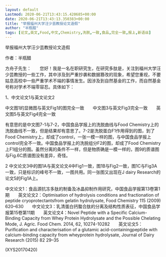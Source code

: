 ```yaml
---
layout: default
Lastmod: 2020-06-21T13:43:15.420685+00:00
date: 2020-06-21T13:43:13.350383+00:00
title: "举报福州大学汪少芸教授论文造假"
author: "半瓶醋"
tags: [论文,英文,Food,中文,Chemistry,洗脱,一致,食品,完全一致,报上,新语丝]
---
```


举报福州大学汪少芸教授论文造假

作者：半瓶醋

方舟子先生：　　您好！我是一名在职研究生，在研究多肽是，关注到福州大学汪少芸教授的一些工作，其中涉及到严重抄袭和数据篡改的现象，希望您重视，不要姑息高校中一些严重学术不端的事情发生。因涉及到自然基金的工作，而自然基金号称对学术不端零容忍。具体如下：

1、中文论文1与英文论文2

中文图1的显微图与英文Fig1的图完全一致　　中文图3与英文Fig3完全一致　　英文图5与英文Fig4完全一致

有意思的是中文图7-1与7-2，中国食品学报上的洗脱曲线与Food Chemistry上的洗脱曲线不一致，但是结果却有意思了。7-2是洗脱蛋白F1作用得到的图，到了Food Chemistry上，却成了control，一张一模一样的图，与中国食品学报上control完全不一致。中国食品学报上的洗脱组分F2的图，却成了Food Chemistry上F1组分的图。虽然分离的条件不一样，但是物质确是一模一样的，图9的质谱图与Fig.6C质谱图没有差异，奇怪。

2 中文论文3中的图1A与英文论文4中Fig1一致，图1B与Fig2一致，图1C与Fig3A一致，只是标识的峰号不一致，一图共用。同一张图又出现在J dairy Research的论文5的Fig1A上。

中文论文1：食品源抗冻多肽的制备及冰晶抑制作用研究，中国食品学报第13卷第1期　　英文论文2：Optimisation of hydrolysis conditions and fractionation of peptide cryoprotectantsfrom gelatin hydrolysate, Food Chemistry 115 (2009) 620–630　　中文论文3：乳清蛋白钙螯合肽的分离及结构性质表征，中国食品学报第15卷第11期　　英文论文4：Novel Peptide with a Specific Calcium-Binding Capacity from Whey Protein Hydrolysate and the Possible Chelating Mode,  J. Agric. Food Chem. 2014, 62, 10274-10282　　英文论文5：Purification and characterisation of a glutamic acid-containingpeptide with calcium-binding capacity from wheyprotein hydrolysate, Journal of Dairy Research (2015) 82 29–35

(XYS20170420)

